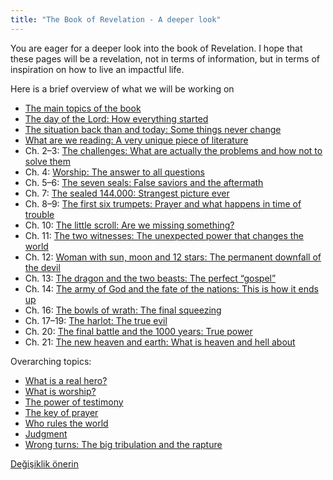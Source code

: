 ```yaml
---
title: "The Book of Revelation - A deeper look"
---
```



You are eager for a deeper look into the book of Revelation. I hope that these pages will be a revelation, not in terms of information, but in terms of inspiration on how to live an impactful life.

Here is a brief overview of what we will be working on

- [The main topics of the book](../../../gen/overview/appl/the-main-topics)
- [The day of the Lord: How everything started](../../../background/overview/appl/the-day-of-the-lord)
- [The situation back than and today: Some things never change](../../../background/history/appl/some-things-never-change)
- [What are we reading: A very unique piece of literature](../../../background/literature/appl/what-are-we-reading)
- Ch. 2–3: [The challenges: What are actually the problems and how not to solve them](../../../content/letters/appl/the-challenges)
- Ch. 4: [Worship: The answer to all questions](../../../content/worship/appl/the-answer-to-all-questions)
- Ch. 5–6: [The seven seals: False saviors and the aftermath](../../../content/seals/appl/the-paradox-of-the-seven-seals)
- Ch. 7: [The sealed 144.000: Strangest picture ever](../../../content/army/appl/the-strange-army)
- Ch. 8–9: [The first six trumpets: Prayer and what happens in time of trouble](../../../content/trumpets/appl/prayer-and-the-unshakeable)
- Ch. 10: [The little scroll: Are we missing something?](../../../content/scroll/appl/a-little-scroll-with-big-impact)
- Ch. 11: [The two witnesses: The unexpected power that changes the world](../../../content/witnesses/appl/the-force-that-changes-the-world)
- Ch. 12: [Woman with sun, moon and 12 stars: The permanent downfall of the devil](../../../content/jesus/appl/jesus-and-the-fall-of-the-devil)
- Ch. 13: [The dragon and the two beasts: The perfect “gospel”](../../../content/beasts/appl/the-perfect-gospel)
- Ch. 14: [The army of God and the fate of the nations: This is how it ends up](../../../content/harvest/appl/the-weapons-of-the-church)
- Ch. 16: [The bowls of wrath: The final squeezing](../../../content/bowls/appl/the-wrath-of-god)
- Ch. 17–19: [The harlot: The true evil](../../../content/harlot/appl/the-harlot-the-complexity-of-evil)
- Ch. 20: [The final battle and the 1000 years: True power](../../../content/1000y/appl/1000-years-of-paradise)
- Ch. 21: [The new heaven and earth: What is heaven and hell about](../../../content/paradise/appl/what-is-heaven-and-hell-about)


Overarching topics:

- [What is a real hero?](../../../topics/hero/short/a-real-hero)
- [What is worship?](../../../topics/power/short/worship)
- [The power of testimony](../../../topics/power/short/the-power-of-testimony)
- [The key of prayer](../../../topics/power/short/the-key-of-prayer)
- [Who rules the world](../../../topics/hero/short/who-rules-the-world)
- [Judgment](../../../topics/power/short/judgment-in-the-book-of-revelation)
- [Wrong turns: The big tribulation and the rapture](../../../topics/others/short/reading-of-revelation-the-big-tribulation-and-the-rapture)







[Değişiklik önerin](https://github.com/revelation-today/revelation-today/blob/main/exampleSite/content/docs/gen/index/appl/the-book-of-revelation.md)
